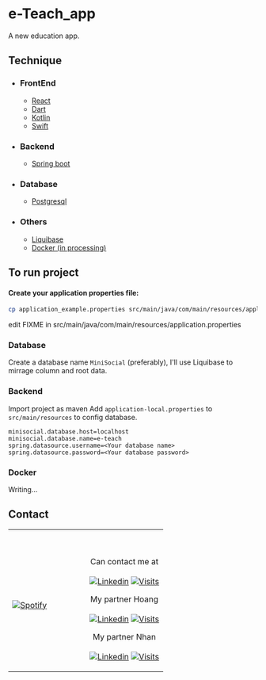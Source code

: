 # e-Teach_app

A new education app.

## Technique
- ### FrontEnd
    - [React](https://reactjs.org/)
    - [Dart](https://dart.dev/)
    - [Kotlin](https://kotlinlang.org/)
    - [Swift](https://swift.org/)
- ### Backend
    - [Spring boot](https://spring.io/)
- ### Database
    - [Postgresql](https://www.postgresql.org/)
- ### Others
    - [Liquibase](https://docs.liquibase.com/home.html)
    - [Docker (in processing)](https://docs.docker.com/)

## To run project

#### Create your application properties file:

```bash
cp application_example.properties src/main/java/com/main/resources/application.properties
```
edit FIXME in src/main/java/com/main/resources/application.properties

### Database
Create a database name `MiniSocial` (preferably), I'll use Liquibase to mirrage column and root data.
### Backend
Import project as maven
Add `application-local.properties` to `src/main/resources` to config database.
```
minisocial.database.host=localhost
minisocial.database.name=e-teach
spring.datasource.username=<Your database name>
spring.datasource.password=<Your database password>
```
### Docker
Writing...


## Contact

<table width="100%"> 
  <tr>
  <td width="50%">


&nbsp; <br> [![Spotify](https://novatorem.vercel.app/api/spotify)](https://open.spotify.com/user/omnitenebris)

  </td>
  <td width="50%">

<br><p align="center">Can contact me at <br><br>
[![Linkedin](https://img.shields.io/badge/linked-in-369?style=flat-square&logo=linkedin&logoColor=white&color=blue)](https://www.linkedin.com/in/baopham-dev/)
[![Visits](https://komarev.com/ghpvc/?username=baopham101&logo=GitHub&label=github%20visits&color=336699&logoColor=white&style=flat-square)](https://github.com/baopham101)
<br><p align="center">My partner Hoang <br><br>
[![Linkedin](https://img.shields.io/badge/linked-in-369?style=flat-square&logo=linkedin&logoColor=white&color=blue)](https://www.linkedin.com/in/hoangnguyen-dev/)
[![Visits](https://komarev.com/ghpvc/?username=th1590&logo=GitHub&label=github%20visits&color=336699&logoColor=white&style=flat-square)](https://github.com/th1590)
<br><p align="center">My partner Nhan <br><br>
[![Linkedin](https://img.shields.io/badge/linked-in-369?style=flat-square&logo=linkedin&logoColor=white&color=blue)](https://www.linkedin.com/in/nguyentrinhan-dev/)
[![Visits](https://komarev.com/ghpvc/?username=nguyentrinhan-dev&logo=GitHub&label=github%20visits&color=336699&logoColor=white&style=flat-square)](https://github.com/nguyentrinhan-dev)
</p>
  </td>
  </table>
